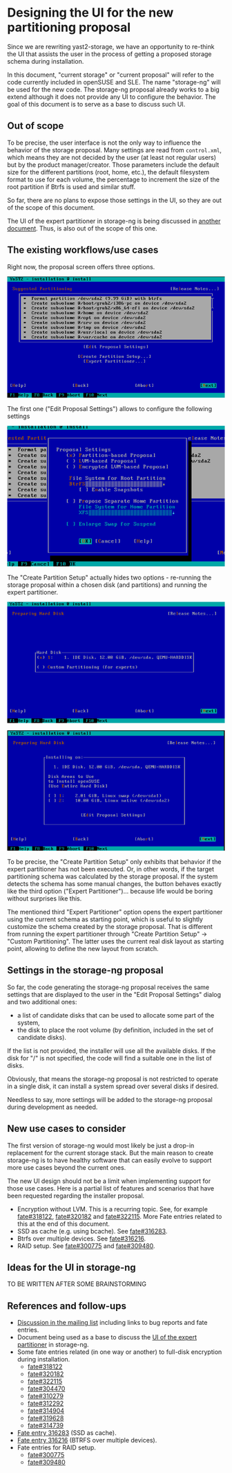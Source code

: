 # Designing the UI for the new partitioning proposal

Since we are rewriting yast2-storage, we have an opportunity to re-think the UI
that assists the user in the process of getting a proposed storage schema during
installation.

In this document, "current storage" or "current proposal" will refer to the code
currently included in openSUSE and SLE. The name "storage-ng" will be used for
the new code. The storage-ng proposal already works to a big extend although it
does not provide any UI to configure the behavior. The goal of this document is
to serve as a base to discuss such UI.

## Out of scope

To be precise, the user interface is not the only way to influence the behavior
of the storage proposal. Many settings are read from `control.xml`, which means
they are not decided by the user (at least not regular users) but by the product
manager/creator. Those parameters include the default size for the different 
partitions (root, home, etc.), the default filesystem format to use for each 
volume, the percentage to increment the size of the root partition if Btrfs is
used and similar stuff.

So far, there are no plans to expose those settings in the UI, so they are out
of the scope of this document.

The UI of the expert partitioner in storage-ng is being discussed in [another
document](https://github.com/shundhammer/huha-misc-docs/blob/master/brainstorming-expert-partitioner.md).
Thus, is also out of the scope of this one.

## The existing workflows/use cases

Right now, the proposal screen offers three options.

![screenshot](proposal_settings_ui/main.png)

The first one ("Edit Proposal Settings") allows to configure the following
settings

![screenshot](proposal_settings_ui/first_option.png)

The "Create Partition Setup" actually hides two options - re-running the
storage proposal within a chosen disk (and partitions) and running the expert
partitioner.

![screenshot](proposal_settings_ui/second_option_step1.png)

![screenshot](proposal_settings_ui/second_option_step2.png)

To be precise, the "Create Partition Setup" only exhibits that behavior if the
expert partitioner has not been executed. Or, in other words, if the target
partitioning schema was calculated by the storage proposal. If the system
detects the schema has some manual changes, the button behaves exactly like the
third option ("Expert Partitioner")... because life would be boring without
surprises like this.

The mentioned third "Expert Partitioner" option opens the expert partitioner
using the current schema as starting point, which is useful to slightly
customize the schema created by the storage proposal. That is different from
running the expert partitioner through "Create Partition Setup" -> "Custom
Partitioning". The latter uses the current real disk layout as starting point,
allowing to define the new layout from scratch.

## Settings in the storage-ng proposal

So far, the code generating the storage-ng proposal receives the same settings
that are displayed to the user in the "Edit Proposal Settings" dialog and two
additional ones:

 * a list of candidate disks that can be used to allocate some part of the
   system,
 * the disk to place the root volume (by definition, included in the set of
   candidate disks).

If the list is not provided, the installer will use all the available disks.
If the disk for "/" is not specified, the code will find a suitable one in the
list of disks.

Obviously, that means the storage-ng proposal is not restricted to operate in a
single disk, it can install a system spread over several disks if desired.

Needless to say, more settings will be added to the storage-ng proposal during
development as needed.

## New use cases to consider

The first version of storage-ng would most likely be just a drop-in replacement
for the current storage stack. But the main reason to create storage-ng is to
have healthy software that can easily evolve to support more use cases beyond
the current ones.

The new UI design should not be a limit when implementing support for those use
cases. Here is a partial list of features and scenarios that have been requested
regarding the installer proposal.

* Encryption without LVM. This is a recurring topic. See, for example
  [fate#318122](https://fate.suse.com/318122),
  [fate#320182](https://fate.suse.com/320182) and
  [fate#322115](https://fate.suse.com/322115). More Fate entries related to this
  at the end of this document.
* SSD as cache (e.g. using bcache). See
  [fate#316283](https://fate.suse.com/316283).
* Btrfs over multiple devices. See [fate#316216](https://fate.suse.com/316216).
* RAID setup. See [fate#300775](https://fate.suse.com/300775) and
  [fate#309480](https://fate.suse.com/309480).

## Ideas for the UI in storage-ng

TO BE WRITTEN AFTER SOME BRAINSTORMING

## References and follow-ups

* [Discussion in the mailing
  list](https://lists.opensuse.org/opensuse-factory/2016-02/msg00621.html)
  including links to bug reports and fate entries.
* Document being used as a base to discuss the [UI of the expert
  partitioner](https://github.com/shundhammer/huha-misc-docs/blob/master/brainstorming-expert-partitioner.md)
  in storage-ng.
* Some fate entries related (in one way or another) to full-disk encryption during
  installation.
  * [fate#318122](https://fate.suse.com/318122)
  * [fate#320182](https://fate.suse.com/320182)
  * [fate#322115](https://fate.suse.com/322155)
  * [fate#304470](https://fate.suse.com/304470)
  * [fate#310279](https://fate.suse.com/310279)
  * [fate#312292](https://fate.suse.com/312292)
  * [fate#314904](https://fate.suse.com/314904)
  * [fate#319628](https://fate.suse.com/319628)
  * [fate#314739](https://fate.suse.com/314739)
* [Fate entry 316283](https://fate.suse.com/316283) (SSD as cache).
* [Fate entry 316216](https://fate.suse.com/316216) (BTRFS over multiple
  devices).
* Fate entries for RAID setup.
  * [fate#300775](https://fate.suse.com/300775)
  * [fate#309480](https://fate.suse.com/309480)
